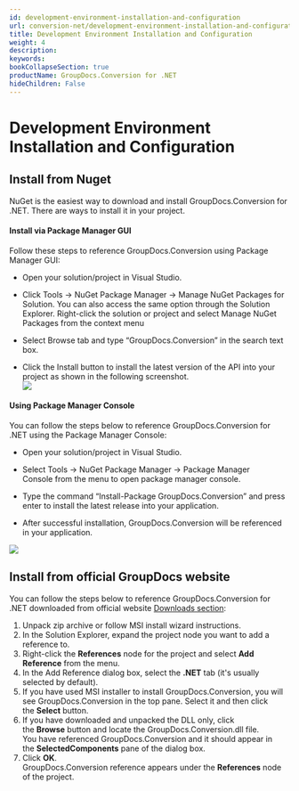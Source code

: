 ```yaml
---
id: development-environment-installation-and-configuration
url: conversion-net/development-environment-installation-and-configuration
title: Development Environment Installation and Configuration
weight: 4
description: 
keywords: 
bookCollapseSection: true
productName: GroupDocs.Conversion for .NET
hideChildren: False
---
```


# Development Environment Installation and Configuration



  

## Install from Nuget

NuGet is the easiest way to download and install GroupDocs.Conversion for .NET. There are ways to install it in your project.

#### Install via Package Manager GUI

Follow these steps to reference GroupDocs.Conversion using Package Manager GUI:

*   Open your solution/project in Visual Studio.
    
*   Click Tools -> NuGet Package Manager -> Manage NuGet Packages for Solution. You can also access the same option through the Solution Explorer. Right-click the solution or project and select Manage NuGet Packages from the context menu
    
*   Select Browse tab and type “GroupDocs.Conversion” in the search text box.
    
*   Click the Install button to install the latest version of the API into your project as shown in the following screenshot.  
![](/conversion-net/getting-started/development-environment-installation-and-configuration/85426228.png)
    

#### Using Package Manager Console

You can follow the steps below to reference GroupDocs.Conversion for .NET using the Package Manager Console:

*   Open your solution/project in Visual Studio.
    
*   Select Tools -> NuGet Package Manager -> Package Manager Console from the menu to open package manager console.
    
*   Type the command “Install-Package GroupDocs.Conversion” and press enter to install the latest release into your application.
    
*   After successful installation, GroupDocs.Conversion will be referenced in your application.  
    
![](/conversion-net/getting-started/development-environment-installation-and-configuration/85426229.png)
    

## Install from official GroupDocs website

You can follow the steps below to reference GroupDocs.Conversion for .NET downloaded from official website [Downloads section](https://downloads.groupdocs.com/conversion/net):

1.  Unpack zip archive or follow MSI install wizard instructions.
2.  In the Solution Explorer, expand the project node you want to add a reference to.
3.  Right-click the **References** node for the project and select **Add Reference** from the menu.
4.  In the Add Reference dialog box, select the **.NET** tab (it's usually selected by default).
5.  If you have used MSI installer to install GroupDocs.Conversion, you will see GroupDocs.Conversion in the top pane. Select it and then click the **Select** button.
6.  If you have downloaded and unpacked the DLL only, click the **Browse** button and locate the GroupDocs.Conversion.dll file.   
    You have referenced GroupDocs.Conversion and it should appear in the **SelectedComponents** pane of the dialog box.
7.  Click **OK**.   
    GroupDocs.Conversion reference appears under the **References** node of the project.

